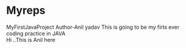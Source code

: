 # Myreps
MyFirstJavaProject
Author-Anil yadav
This is going to be my firts ever coding practice in JAVA
<br>
Hi ..This is Anil here
